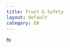 ```yaml
---
title: Trust & Safety
layout: default
category: EN
---
```

<meta http-equiv="refresh" content="0;URL=http://younow.github.io/policy/en/trust">
hi
